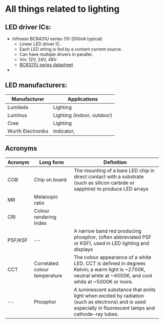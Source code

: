 # All things related to lighting

## LED driver ICs:
- Infineon BCR431U series (10-200mA typical)
  - Linear LED driver IC.
  - Each LED string is fed by a contant current source. 
  - Can have multiple drivers in parallel. 
  - Vin: 12V, 24V, 48V.
  - [BCR321U series datasheet](https://www.infineon.com/dgdl?fileId=5546d4624b0b249c014b7d69949b463b)
- 


## LED manufacturers: 
| Manufacturer | Applications |
|---|---|
| Lumileds | Lighting                   |
| Luminus | Lighting (indoor, outdoor) |
| Cree | Lighting                     |
| Wurth Electroniks | Indicator,      |






## Acronyms 
| Acronym | Long form |  Definition |
|--|--|--|
| COB | Chip on board | The mounting of a bare LED chip in direct contact with a substrate (such as silicon carbide or sapphire) to produce LED arrays |
| MR | Melanopic ratio |  |
| CRI | Colour rendering index |  |
| PSF/KSF |--| A narrow band red producing phosphor, (often abbreviated PSF or KSF), used in LED lighting and displays |
| CCT | Correlated colour temperature | The colour appearance of a white LED. CCT is defined in degrees Kelvin; a warm light is ~2700K, neutral white at ~4000K, and cool white at ~5000K or more. |
| -- | Phosphor | A luminescent substance that emits light when excited by radiation (such as electrons) and is used especially in fluorescent lamps and cathode-ray tubes. |

